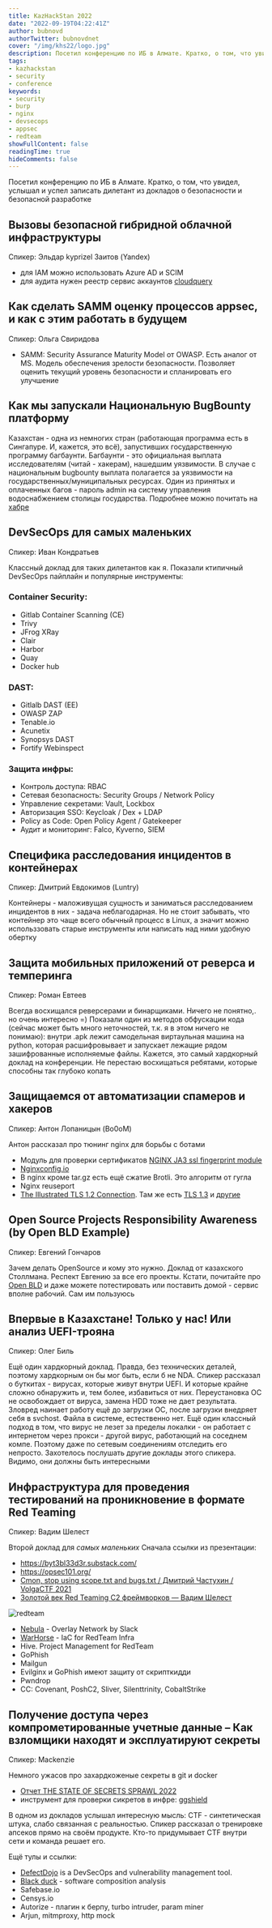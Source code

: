 ```yaml
---
title: KazHackStan 2022
date: "2022-09-19T04:22:41Z"
author: bubnovd
authorTwitter: bubnovdnet
cover: "/img/khs22/logo.jpg"
description: Посетил конференцию по ИБ в Алмате. Кратко, о том, что увидел, услышал и успел записать дилетант из докладов о безопасности и безопасной разработке
tags:
- kazhackstan
- security
- conference
keywords:
- security
- burp
- nginx
- devsecops
- appsec
- redteam
showFullContent: false
readingTime: true
hideComments: false
---
```


Посетил конференцию по ИБ в Алмате. Кратко, о том, что увидел, услышал и успел записать дилетант из докладов о безопасности и безопасной разработке

## Вызовы безопасной гибридной облачной инфраструктуры
Спикер: Эльдар kyprizel Заитов (Yandex)
- для IAM можно использовать Azure AD и SCIM
- для аудита нужен реестр сервис аккаунтов [cloudquery](https://www.cloudquery.io/)

## Как сделать SAMM оценку процессов appsec, и как с этим работать в будущем
Спикер: Ольга Свиридова
- SAMM: Security Assurance Maturity Model от OWASP. Есть аналог от MS. Модель обеспечения зрелости безопасности. Позволяет оценить текущий уровень безопасности и спланировать его улучшение

## Как мы запускали Национальную BugBounty платформу
Казахстан - одна из немногих стран (работающая программа есть в Сингапуре. И, кажется, это всё), запустивших государственную программу багбаунти. Багбаунти - это официальная выплата исследователям (читай - хакерам), нашедшим уязвимости. В случае  с национальным bugbounty выплата полагается за уязвимости на государственных/муниципальных ресурсах. 
Один из принятых и оплаченных багов - пароль admin на систему управления водоснабжением столицы государства. Подробнее можно почитать на [хабре](https://habr.com/ru/post/666072/)

## DevSecOps для самых маленьких
Спикер: Иван Кондратьев

Классный доклад для таких дилетантов как я. Показали ктипичный DevSecOps пайплайн и популярные инструменты:
### Container Security:
- Gitlab Container Scanning (CE)
- Trivy
- JFrog XRay
- Clair
- Harbor
- Quay
- Docker hub

### DAST:
- Gitlalb DAST (EE)
- OWASP ZAP
- Tenable.io
- Acunetix
- Synopsys DAST
- Fortify Webinspect

### Защита инфры:
- Контроль доступа: RBAC
- Сетевая безопасность: Security Groups / Network Policy 
- Управление секретами: Vault, Lockbox
- Авторизация SSO: Keycloak / Dex + LDAP
- Policy as Code: Open Policy Agent / Gatekeeper 
- Аудит и мониторинг: Falco, Kyverno, SIEM


## Специфика расследования инцидентов в контейнерах
Спикер: Дмитрий Евдокимов (Luntry)

Контейнеры - маложивущая сущность и заниматься расследованием инцидентов в них - задача неблагодарная. Но не стоит забывать, что контейнер это чаще всего обычный процесс в Linux, а значит можно использзовать старые инструменты или написать над ними удобную обертку


## Защита мобильных приложений от реверса и темперинга
Спикер: Роман Евтеев

Всегда восхищался реверсерами и бинарщиками. Ничего не понятно,. но очень интересно =)
Показали один из методов обфускации кода (сейчас может быть много неточностей, т.к. я в этом ничего не понимаю): внутри .apk лежит самодельная виртаульная машина на python, которая расшифровывает и запускает лежащие рядом зашифрованные исполняемые файлы.
Кажется, это самый хардкорный доклад на конференции. Не перестаю восхищаться ребятами, которые способны так глубоко копать


## Защищаемся от автоматизации спамеров и хакеров
Спикер: Антон Лопаницын (Bo0oM)

Антон рассказал про тюнинг nginx для борьбы с ботами

- Модуль для проверки сертификатов [NGINX JA3 ssl fingerprint module](https://github.com/phuslu/nginx-ssl-fingerprint)
- [Nginxconfig.io](Nginxconfig.io)
- В nginx кроме tar.gz есть ещё сжатие Brotli. Это алгоритм от гугла
- Nginx reuseport
- [The Illustrated TLS 1.2 Connection](https://tls12.xargs.org/). Там же есть [TLS 1.3](https://tls13.xargs.org/)  и [другие](https://xargs.org/)

## Open Source Projects Responsibility Awareness (by Open BLD Example)
Спикер: Евгений Гончаров

Зачем делать OpenSource и кому это нужно. Доклад от казахского Столлмана. Респект Евгению за все его проекты. Кстати, почитайте про [Open BLD](https://lab.sys-adm.in/ru) и даже можете потестировать или поставить домой - сервис вполне рабочий. Сам им пользуюсь

## Впервые в Казахстане! Только у нас! Или анализ UEFI-трояна
Спикер: Олег Биль

Ещё один хардкорный доклад. Правда, без технических деталей, поэтому хардкорным он бы мог быть, если б не NDA. Спикер рассказал о буткитах - вирусах, которые живут внутри UEFI. И которые крайне сложно обнаружить и, тем более, избавиться от них. Переустановка ОС не освобождает от вируса, замена HDD тоже не дает результата. Зловред наинает работу ещё до загрузки ОС, после загрузки внедряет себя в svchost. Файла в системе, естественно нет.
Ещё один классный подход в том, что вирус не лезет за пределы локалки - он работает с интернетом через прокси - другой вирус, работающий на соседнем компе. Поэтому даже по сетевым соединениям отследить его непросто.
Захотелось послушать другие доклады этого спикера. Видимо, они должны быть интересными

## Инфраструктура для проведения тестирований на проникновение в формате Red Teaming
Спикер: Вадим Шелест

Второй доклад для _самых маленьких_
Сначала ссылки из презентации:
- https://byt3bl33d3r.substack.com/
- https://opsec101.org/
- [Cmon, stop using scope.txt and bugs.txt / Дмитрий Частухин / VolgaCTF 2021](https://www.youtube.com/watch?v=aazM16elhtI)
- [Золотой век Red Teaming С2 фреймворков — Вадим Шелест](https://www.youtube.com/watch?v=pZ3lBX3s7-U)

![redteam](/img/khs22/redteaminfra.jpg)

- [Nebula](https://byt3bl33d3r.substack.com/p/taking-the-pain-out-of-c2-infrastructure-3c4) - Overlay Network by Slack
- [WarHorse](https://github.com/warhorse/warhorse) - IaC for RedTeam Infra
- Hive. Project Management for RedTeam 
- GoPhish
- Mailgun
- Evilginx и GoPhish имеют защиту от скрипткидди
- Pwndrop
- CC: Covenant, PoshC2, Sliver, Silenttrinity, CobaltStrike



## Получение доступа через компрометированные учетные данные – Как взломщики находят и эксплуатируют секреты
Спикер: Mackenzie 

Немного ужасов про захардкоженые секреты в git и docker
- [Отчет THE STATE OF SECRETS SPRAWL 2022](https://www.gitguardian.com/state-of-secrets-sprawl-report-2022)
- инструмент для проверки сикретов в инфре: [ggshield](https://github.com/GitGuardian/ggshield)



В одном из докладов услышал интересную мысль: CTF - синтетическая штука, слабо связанная с реальностью. Спикер рассказал о тренировке апсеков прямо на своём продукте. Кто-то придумывает CTF внутри сети и команда решает его.

Ещё тулы и ссылки:
- [DefectDojo](https://github.com/DefectDojo/django-DefectDojo) is a DevSecOps and vulnerability management tool. 
- [Black duck](https://www.synopsys.com/software-integrity/security-testing/software-composition-analysis.html) - software composition analysis 
- Safebase.io
- Censys.io
- Autorize - плагин к берпу, turbo intruder, param miner
- Arjun, mitmproxy, http mock
